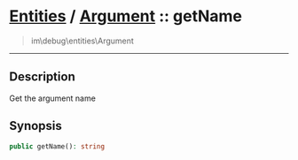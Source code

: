 # [Entities](entities.md) / [Argument](entities-Argument.md) :: getName
 > im\debug\entities\Argument
____

## Description
Get the argument name

## Synopsis
```php
public getName(): string
```
